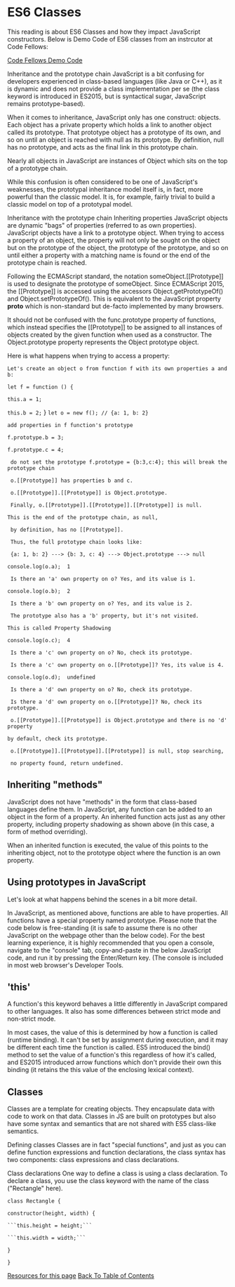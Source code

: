 # ES6 Classes

This reading is about ES6 Classes and how they impact JavaScript constructors. Below is Demo Code of ES6 classes from an instrcutor at Code Fellows:

[Code Fellows Demo Code](https://codefellows.github.io/code-301-guide-react/curriculum/prework/classes/DEMO.html)

Inheritance and the prototype chain
JavaScript is a bit confusing for developers experienced in class-based languages (like Java or C++), as it is dynamic and does not provide a class implementation per se (the class keyword is introduced in ES2015, but is syntactical sugar, JavaScript remains prototype-based).

When it comes to inheritance, JavaScript only has one construct: objects. Each object has a private property which holds a link to another object called its prototype. That prototype object has a prototype of its own, and so on until an object is reached with null as its prototype. By definition, null has no prototype, and acts as the final link in this prototype chain.

Nearly all objects in JavaScript are instances of Object which sits on the top of a prototype chain.

While this confusion is often considered to be one of JavaScript's weaknesses, the prototypal inheritance model itself is, in fact, more powerful than the classic model. It is, for example, fairly trivial to build a classic model on top of a prototypal model.

Inheritance with the prototype chain
Inheriting properties
JavaScript objects are dynamic "bags" of properties (referred to as own properties). JavaScript objects have a link to a prototype object. When trying to access a property of an object, the property will not only be sought on the object but on the prototype of the object, the prototype of the prototype, and so on until either a property with a matching name is found or the end of the prototype chain is reached.

Following the ECMAScript standard, the notation someObject.[[Prototype]] is used to designate the prototype of someObject. Since ECMAScript 2015, the [[Prototype]] is accessed using the accessors Object.getPrototypeOf() and Object.setPrototypeOf(). This is equivalent to the JavaScript property __proto__ which is non-standard but de-facto implemented by many browsers.

It should not be confused with the func.prototype property of functions, which instead specifies the [[Prototype]] to be assigned to all instances of objects created by the given function when used as a constructor. The Object.prototype property represents the Object prototype object.

Here is what happens when trying to access a property:

```Let's create an object o from function f with its own properties a and b:```

```let f = function () {```

   ```this.a = 1;```

   ```this.b = 2;```
}
```let o = new f(); // {a: 1, b: 2}```

```add properties in f function's prototype```

```f.prototype.b = 3;```

```f.prototype.c = 4;```

``` do not set the prototype f.prototype = {b:3,c:4}; this will break the prototype chain```

``` o.[[Prototype]] has properties b and c.```

``` o.[[Prototype]].[[Prototype]] is Object.prototype.```

``` Finally, o.[[Prototype]].[[Prototype]].[[Prototype]] is null.```

```This is the end of the prototype chain, as null,```

``` by definition, has no [[Prototype]].```

``` Thus, the full prototype chain looks like:```

``` {a: 1, b: 2} ---> {b: 3, c: 4} ---> Object.prototype ---> null```

```console.log(o.a);  1```

``` Is there an 'a' own property on o? Yes, and its value is 1.```

```console.log(o.b);  2```

``` Is there a 'b' own property on o? Yes, and its value is 2.```

``` The prototype also has a 'b' property, but it's not visited.```

```This is called Property Shadowing```

```console.log(o.c);  4```

``` Is there a 'c' own property on o? No, check its prototype.```

``` Is there a 'c' own property on o.[[Prototype]]? Yes, its value is 4.```

```console.log(o.d);  undefined```

``` Is there a 'd' own property on o? No, check its prototype.```

``` Is there a 'd' own property on o.[[Prototype]]? No, check its prototype.```

``` o.[[Prototype]].[[Prototype]] is Object.prototype and there is no 'd' property```

```by default, check its prototype.```

``` o.[[Prototype]].[[Prototype]].[[Prototype]] is null, stop searching,```

``` no property found, return undefined.```

## Inheriting "methods"

JavaScript does not have "methods" in the form that class-based languages define them. In JavaScript, any function can be added to an object in the form of a property. An inherited function acts just as any other property, including property shadowing as shown above (in this case, a form of method overriding).

When an inherited function is executed, the value of this points to the inheriting object, not to the prototype object where the function is an own property.

## Using prototypes in JavaScript

Let's look at what happens behind the scenes in a bit more detail.

In JavaScript, as mentioned above, functions are able to have properties. All functions have a special property named prototype. Please note that the code below is free-standing (it is safe to assume there is no other JavaScript on the webpage other than the below code). For the best learning experience, it is highly recommended that you open a console, navigate to the "console" tab, copy-and-paste in the below JavaScript code, and run it by pressing the Enter/Return key. (The console is included in most web browser's Developer Tools.

## 'this'

A function's this keyword behaves a little differently in JavaScript compared to other languages. It also has some differences between strict mode and non-strict mode.

In most cases, the value of this is determined by how a function is called (runtime binding). It can't be set by assignment during execution, and it may be different each time the function is called. ES5 introduced the bind() method to set the value of a function's this regardless of how it's called, and ES2015 introduced arrow functions which don't provide their own this binding (it retains the this value of the enclosing lexical context).

## Classes

Classes are a template for creating objects. They encapsulate data with code to work on that data. Classes in JS are built on prototypes but also have some syntax and semantics that are not shared with ES5 class-like semantics.

Defining classes
Classes are in fact "special functions", and just as you can define function expressions and function declarations, the class syntax has two components: class expressions and class declarations.

Class declarations
One way to define a class is using a class declaration. To declare a class, you use the class keyword with the name of the class ("Rectangle" here).

```class Rectangle {```

  ```constructor(height, width) {```

    ```this.height = height;```

    ```this.width = width;```

  ```}```

```}```

[Resources for this page](/Resources.md)
[Back To Table of Contents](/README.md)
